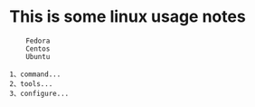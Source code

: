 # This is some linux usage notes
```
    Fedora
    Centos
    Ubuntu
```
```
1、command...
2、tools...
3、configure...
```